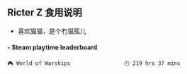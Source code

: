 ## Ricter Z 食用说明
- 喜欢猫猫，是个冇猫孤儿

<!-- steam-box start -->
#### - Steam playtime leaderboard
```text
🎮 World of Warships                 🕘 219 hrs 37 mins
```
<!-- Powered by https://github.com/YouEclipse/steam-box . -->
<!-- steam-box end -->
